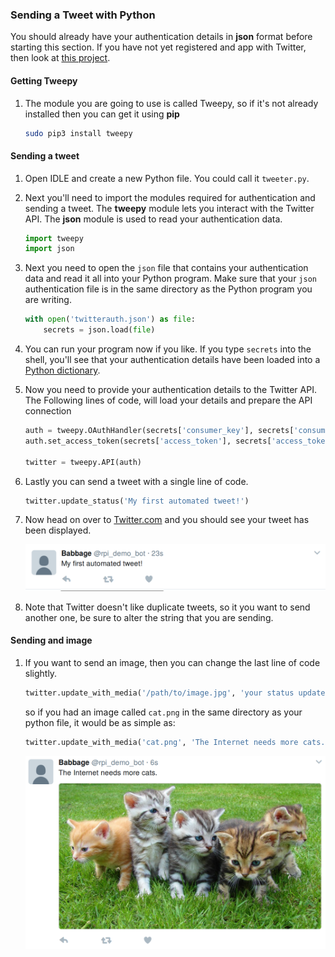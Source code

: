 ### Sending a Tweet with Python

You should already have your authentication details in **json** format before starting this section. If you have not yet registered and app with Twitter, then look at [this project]().

#### Getting Tweepy

1. The module you are going to use is called Tweepy, so if it's not already installed then you can get it using **pip**

	~~~bash
	sudo pip3 install tweepy
	~~~

#### Sending a tweet

1. Open IDLE and create a new Python file. You could call it `tweeter.py`.

1. Next you'll need to import the modules required for authentication and sending a tweet. The **tweepy** module lets you interact with the Twitter API. The **json** module is used to read your authentication data.

	~~~python
	import tweepy
	import json
	~~~

1. Next you need to open the `json` file that contains your authentication data and read it all into your Python program. Make sure that your `json` authentication file is in the same directory as the Python program you are writing.

	~~~python
	with open('twitterauth.json') as file:
		secrets = json.load(file)
	~~~

1. You can run your program now if you like. If you type `secrets` into the shell, you'll see that your authentication details have been loaded into a [Python dictionary](link-to-python-dictionaries-ingredient).

1. Now you need to provide your authentication details to the Twitter API. The Following lines of code, will load your details and prepare the API connection

	~~~python
	auth = tweepy.OAuthHandler(secrets['consumer_key'], secrets['consumer_secret'])
	auth.set_access_token(secrets['access_token'], secrets['access_token_secret'])

	twitter = tweepy.API(auth)
	~~~

1. Lastly you can send a tweet with a single line of code.

	~~~python
	twitter.update_status('My first automated tweet!')
	~~~
	
1. Now head on over to [Twitter.com](https://twitter.com) and you should see your tweet has been displayed.

	![tweet](images/tweet1.png)

1. Note that Twitter doesn't like duplicate tweets, so it you want to send another one, be sure to alter the string that you are sending.

#### Sending and image

1. If you want to send an image, then you can change the last line of code slightly.

	~~~python
	twitter.update_with_media('/path/to/image.jpg', 'your status update')
	~~~

	so if you had an image called `cat.png` in the same directory as your python file, it would be as simple as:
	
	~~~python
	twitter.update_with_media('cat.png', 'The Internet needs more cats.')
	~~~
	
	![cat tweet](images/tweet2.png)
